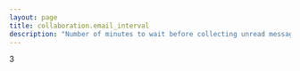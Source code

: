 ```yaml
---
layout: page
title: collaboration.email_interval
description: "Number of minutes to wait before collecting unread messages and sending an email to offline users."
---
```

3